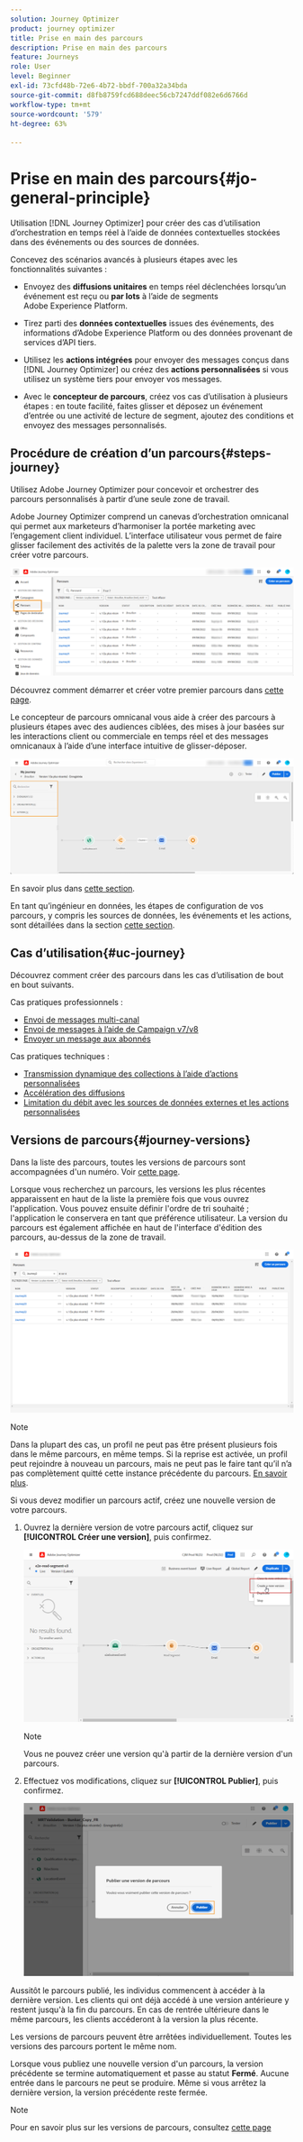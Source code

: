 ```yaml
---
solution: Journey Optimizer
product: journey optimizer
title: Prise en main des parcours
description: Prise en main des parcours
feature: Journeys
role: User
level: Beginner
exl-id: 73cfd48b-72e6-4b72-bbdf-700a32a34bda
source-git-commit: d8fb8759fcd688deec56cb7247ddf082e6d6766d
workflow-type: tm+mt
source-wordcount: '579'
ht-degree: 63%

---
```



# Prise en main des parcours{#jo-general-principle}

Utilisation [!DNL Journey Optimizer] pour créer des cas d’utilisation d’orchestration en temps réel à l’aide de données contextuelles stockées dans des événements ou des sources de données.

Concevez des scénarios avancés à plusieurs étapes avec les fonctionnalités suivantes :

* Envoyez des **diffusions unitaires** en temps réel déclenchées lorsqu’un événement est reçu ou **par lots** à l’aide de segments Adobe Experience Platform.

* Tirez parti des **données contextuelles** issues des événements, des informations d’Adobe Experience Platform ou des données provenant de services d’API tiers.

* Utilisez les **actions intégrées** pour envoyer des messages conçus dans [!DNL Journey Optimizer] ou créez des **actions personnalisées** si vous utilisez un système tiers pour envoyer vos messages.

* Avec le **concepteur de parcours**, créez vos cas d’utilisation à plusieurs étapes : en toute facilité, faites glisser et déposez un événement d’entrée ou une activité de lecture de segment, ajoutez des conditions et envoyez des messages personnalisés.

## Procédure de création d’un parcours{#steps-journey}

Utilisez Adobe Journey Optimizer pour concevoir et orchestrer des parcours personnalisés à partir d’une seule zone de travail.

Adobe Journey Optimizer comprend un canevas d’orchestration omnicanal qui permet aux marketeurs d’harmoniser la portée marketing avec l’engagement client individuel. L’interface utilisateur vous permet de faire glisser facilement des activités de la palette vers la zone de travail pour créer votre parcours.

![](assets/interface-journeys.png)

Découvrez comment démarrer et créer votre premier parcours dans [cette page](journey-gs.md).

Le concepteur de parcours omnicanal vous aide à créer des parcours à plusieurs étapes avec des audiences ciblées, des mises à jour basées sur les interactions client ou commerciale en temps réel et des messages omnicanaux à l’aide d’une interface intuitive de glisser-déposer.

![](assets/journey38.png)

En savoir plus dans [cette section](using-the-journey-designer.md).

En tant qu’ingénieur en données, les étapes de configuration de vos parcours, y compris les sources de données, les événements et les actions, sont détaillées dans la section [cette section](../configuration/about-data-sources-events-actions.md).


## Cas d’utilisation{#uc-journey}

Découvrez comment créer des parcours dans les cas d’utilisation de bout en bout suivants.

Cas pratiques professionnels :

* [Envoi de messages multi-canal](journeys-uc.md)
* [Envoi de messages à l’aide de Campaign v7/v8](campaign-classic-use-case.md)
* [Envoyer un message aux abonnés](message-to-subscribers-uc.md)

Cas pratiques techniques :

* [Transmission dynamique des collections à l’aide d’actions personnalisées](collections.md)
* [Accélération des diffusions](ramp-up-deliveries-uc.md)
* [Limitation du débit avec les sources de données externes et les actions personnalisées](limit-throughput.md)

## Versions de parcours{#journey-versions}

Dans la liste des parcours, toutes les versions de parcours sont accompagnées d&#39;un numéro. Voir [cette page](../building-journeys/using-the-journey-designer.md).

Lorsque vous recherchez un parcours, les versions les plus récentes apparaissent en haut de la liste la première fois que vous ouvrez l&#39;application. Vous pouvez ensuite définir l&#39;ordre de tri souhaité ; l&#39;application le conservera en tant que préférence utilisateur. La version du parcours est également affichée en haut de l&#39;interface d&#39;édition des parcours, au-dessus de la zone de travail.

![](assets/journeyversions1.png)

>[!NOTE]
>
>Dans la plupart des cas, un profil ne peut pas être présent plusieurs fois dans le même parcours, en même temps. Si la reprise est activée, un profil peut rejoindre à nouveau un parcours, mais ne peut pas le faire tant qu’il n’a pas complètement quitté cette instance précédente du parcours. [En savoir plus](end-journey.md).

Si vous devez modifier un parcours actif, créez une nouvelle version de votre parcours.

1. Ouvrez la dernière version de votre parcours actif, cliquez sur **[!UICONTROL Créer une version]**, puis confirmez.

   ![](assets/journeyversions2.png)

   >[!NOTE]
   >
   >Vous ne pouvez créer une version qu&#39;à partir de la dernière version d&#39;un parcours.

1. Effectuez vos modifications, cliquez sur **[!UICONTROL Publier]**, puis confirmez.

   ![](assets/journeyversions3.png)

Aussitôt le parcours publié, les individus commencent à accéder à la dernière version. Les clients qui ont déjà accédé à une version antérieure y restent jusqu&#39;à la fin du parcours. En cas de rentrée ultérieure dans le même parcours, les clients accéderont à la version la plus récente.

Les versions de parcours peuvent être arrêtées individuellement. Toutes les versions des parcours portent le même nom.

Lorsque vous publiez une nouvelle version d&#39;un parcours, la version précédente se termine automatiquement et passe au statut **Fermé**. Aucune entrée dans le parcours ne peut se produire. Même si vous arrêtez la dernière version, la version précédente reste fermée.

>[!NOTE]
>
>Pour en savoir plus sur les versions de parcours, consultez [cette page](../start/guardrails.md#journey-versions-limitations)